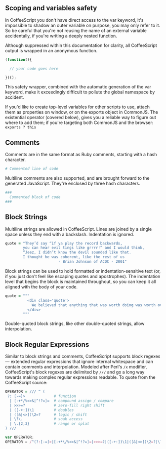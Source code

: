 ## Scoping and variables safety

In CoffeeScript you don't have direct access to the var keyword, it's impossible to shadow an outer variable on purpose, you may only refer to it. So be careful that you're not reusing the name of an external variable accidentally, if you're writing a deeply nested function.

Although suppressed within this documentation for clarity, all CoffeeScript output is wrapped in an anonymous function.
``` javascript
(function(){

  // your code goes here

})();
```
This safety wrapper, combined with the automatic generation of the var keyword, make it exceedingly difficult to pollute the global namespace by accident.

If you'd like to create top-level variables for other scripts to use, attach them as properties on window, or on the exports object in CommonJS. The existential operator (covered below), gives you a reliable way to figure out where to add them; if you're targeting both CommonJS and the browser: `exports ? this`

## Comments
Comments are in the same format as Ruby comments, starting with a hash character.
``` coffeescript
# Commented line of code
```
Multiline comments are also supported, and are brought forward to the generated JavaScript. They're enclosed by three hash characters.
``` coffeescript
###
  Commented block of code
###
```

## Block Strings

Multiline strings are allowed in CoffeeScript. Lines are joined by a single space unless they end with a backslash. Indentation is ignored.

``` coffeescript
quote = "They’d say “if ya play the record backwards,
        you can hear evil tings like grrrr!” and I would think,
        “Jeez, I didn’t know the devil sounded like that.
        I thought he was coherent, like the rest of us
                        - Brian Johnson of ACDC - 2001"
```

Block strings can be used to hold formatted or indentation-sensitive text (or, if you just don't feel like escaping
quotes and apostrophes). The indentation level that begins the block is maintained throughout, so you can keep it all
aligned with the body of your code.

``` coffeescript
quote = """
          <div class='quote'>
            We believed that anything that was worth doing was worth overdoing.
          </div>
        """
```

Double-quoted block strings, like other double-quoted strings, allow interpolation.

## Block Regular Expressions

Similar to block strings and comments, CoffeeScript supports block regexes — extended regular expressions that ignore
internal whitespace and can contain comments and interpolation. Modeled after Perl's ```/x``` modifier, CoffeeScript's
 block regexes are delimited by ```///``` and go a long way towards making complex regular expressions readable. To quote from the
 CoffeeScript source:

 ``` coffeescript
OPERATOR = /// ^ (
  ?: [-=]>             # function
   | [-+*/%<>&|^!?=]=  # compound assign / compare
   | >>>=?             # zero-fill right shift
   | ([-+:])\1         # doubles
   | ([&|<>])\2=?      # logic / shift
   | \?\.              # soak access
   | \.{2,3}           # range or splat
) ///
 ```

``` javascript
var OPERATOR;
OPERATOR = /^(?:[-=]>|[-+*\/%<>&|^!?=]=|>>>=?|([-+:])\1|([&|<>])\2=?|\?\.|\.{2,3})/;
```
